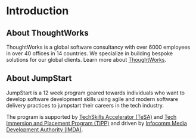 # Introduction

## About ThoughtWorks

ThoughtWorks is a global software consultancy with over 6000 employees in over 40 offices in 14 countries. We specialize in building bespoke solutions for our global clients. Learn more about [ThoughtWorks](https://www.thoughtworks.com/about-us).

## About JumpStart

JumpStart is a 12 week program geared towards individuals who want to develop software development skills using agile and modern software delivery practices to jumpstart their careers in the tech industry.

The program is supported by [TechSkills Accelerator (TeSA)](https://www.skillsfuture.sg/tesa) and [Tech Immersion and Placement Program (TIPP)](https://www.imda.gov.sg/imtalent/programmes/tipp) and driven by [Infocomm Media Development Authority (IMDA)](https://www2.imda.gov.sg/).
